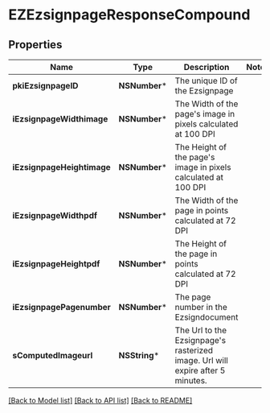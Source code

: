 # EZEzsignpageResponseCompound

## Properties
Name | Type | Description | Notes
------------ | ------------- | ------------- | -------------
**pkiEzsignpageID** | **NSNumber*** | The unique ID of the Ezsignpage | 
**iEzsignpageWidthimage** | **NSNumber*** | The Width of the page&#39;s image in pixels calculated at 100 DPI | 
**iEzsignpageHeightimage** | **NSNumber*** | The Height of the page&#39;s image in pixels calculated at 100 DPI | 
**iEzsignpageWidthpdf** | **NSNumber*** | The Width of the page in points calculated at 72 DPI | 
**iEzsignpageHeightpdf** | **NSNumber*** | The Height of the page in points calculated at 72 DPI | 
**iEzsignpagePagenumber** | **NSNumber*** | The page number in the Ezsigndocument | 
**sComputedImageurl** | **NSString*** | The Url to the Ezsignpage&#39;s rasterized image.  Url will expire after 5 minutes. | 

[[Back to Model list]](../README.md#documentation-for-models) [[Back to API list]](../README.md#documentation-for-api-endpoints) [[Back to README]](../README.md)


